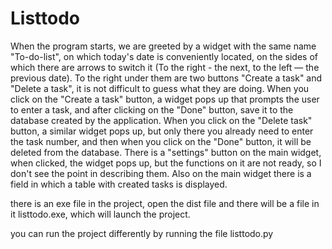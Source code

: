 # Listtodo
When the program starts, we are greeted by a widget with the same name "To-do-list", on which today's date is conveniently located, on the sides of which there are arrows to switch it (To the right - the next, to the left — the previous date). To the right under them are two buttons "Create a task" and "Delete a task", it is not difficult to guess what they are doing. When you click on the "Create a task" button, a widget pops up that prompts the user to enter a task, and after clicking on the "Done" button, save it to the database created by the application. When you click on the "Delete task" button, a similar widget pops up, but only there you already need to enter the task number, and then when you click on the "Done" button, it will be deleted from the database. There is a "settings" button on the main widget, when clicked, the widget pops up, but the functions on it are not ready, so I don't see the point in describing them. Also on the main widget there is a field in which a table with created tasks is displayed.

there is an exe file in the project, open the dist file and there will be a file in it listtodo.exe, which will launch the project.

you can run the project differently by running the file listtodo.py
